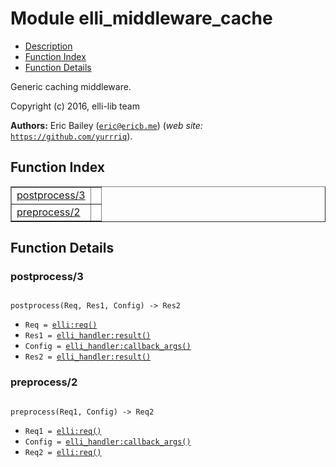 

# Module elli_middleware_cache #
* [Description](#description)
* [Function Index](#index)
* [Function Details](#functions)

Generic caching middleware.

Copyright (c) 2016, elli-lib team

__Authors:__ Eric Bailey ([`eric@ericb.me`](mailto:eric@ericb.me)) (_web site:_ [`https://github.com/yurrriq`](https://github.com/yurrriq)).

<a name="index"></a>

## Function Index ##


<table width="100%" border="1" cellspacing="0" cellpadding="2" summary="function index"><tr><td valign="top"><a href="#postprocess-3">postprocess/3</a></td><td></td></tr><tr><td valign="top"><a href="#preprocess-2">preprocess/2</a></td><td></td></tr></table>


<a name="functions"></a>

## Function Details ##

<a name="postprocess-3"></a>

### postprocess/3 ###

<pre><code>
postprocess(Req, Res1, Config) -&gt; Res2
</code></pre>

<ul class="definitions"><li><code>Req = <a href="https://github.com/elli-lib/elli/blob/develop/doc/elli.md#type-req">elli:req()</a></code></li><li><code>Res1 = <a href="https://github.com/elli-lib/elli/blob/develop/doc/elli_handler.md#type-result">elli_handler:result()</a></code></li><li><code>Config = <a href="https://github.com/elli-lib/elli/blob/develop/doc/elli_handler.md#type-callback_args">elli_handler:callback_args()</a></code></li><li><code>Res2 = <a href="https://github.com/elli-lib/elli/blob/develop/doc/elli_handler.md#type-result">elli_handler:result()</a></code></li></ul>

<a name="preprocess-2"></a>

### preprocess/2 ###

<pre><code>
preprocess(Req1, Config) -&gt; Req2
</code></pre>

<ul class="definitions"><li><code>Req1 = <a href="https://github.com/elli-lib/elli/blob/develop/doc/elli.md#type-req">elli:req()</a></code></li><li><code>Config = <a href="https://github.com/elli-lib/elli/blob/develop/doc/elli_handler.md#type-callback_args">elli_handler:callback_args()</a></code></li><li><code>Req2 = <a href="https://github.com/elli-lib/elli/blob/develop/doc/elli.md#type-req">elli:req()</a></code></li></ul>

